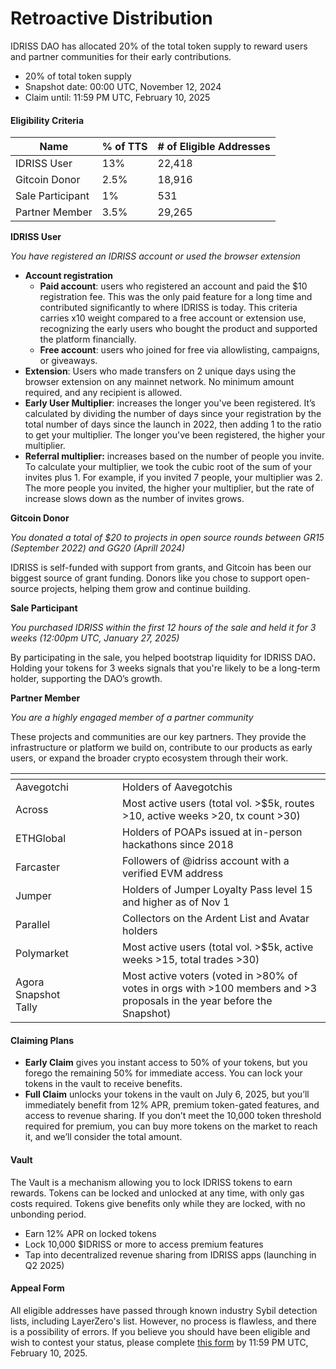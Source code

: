 # Retroactive Distribution

IDRISS DAO has allocated 20% of the total token supply to reward users and partner communities for their early contributions.

* 20% of total token supply
* Snapshot date: 00:00 UTC, November 12, 2024
* Claim until: 11:59 PM UTC, February 10, 2025

#### Eligibility Criteria

| Name	            | % of TTS | # of Eligible Addresses |
| ---------------- | -------- | ----------------------- |
| IDRISS User      | 13%      | 22,418                  |
| Gitcoin Donor    | 2.5%     | 18,916                  |
| Sale Participant | 1%       | 531                     |
| Partner Member   | 3.5%     | 29,265                  |

**IDRISS User**

_You have registered an IDRISS account or used the browser extension_

* **Account registration**
  * **Paid account**: users who registered an account and paid the $10 registration fee. This was the only paid feature for a long time and contributed significantly to where IDRISS is today. This criteria carries x10 weight compared to a free account or extension use, recognizing the early users who bought the product and supported the platform financially.
  * **Free account**: users who joined for free via allowlisting, campaigns, or giveaways.&#x20;
* **Extension**: Users who made transfers on 2 unique days using the browser extension on any mainnet network. No minimum amount required, and any recipient is allowed.
* **Early User Multiplier**: increases the longer you've been registered. It’s calculated by dividing the number of days since your registration by the total number of days since the launch in 2022, then adding 1 to the ratio to get your multiplier. The longer you've been registered, the higher your multiplier.
* **Referral multiplier:** increases based on the number of people you invite. To calculate your multiplier, we took the cubic root of the sum of your invites plus 1. For example, if you invited 7 people, your multiplier was 2. The more people you invited, the higher your multiplier, but the rate of increase slows down as the number of invites grows.

**Gitcoin Donor**

_You donated a total of $20 to projects in open source rounds between GR15 (September 2022) and GG20 (Aprill 2024)_

IDRISS is self-funded with support from grants, and Gitcoin has been our biggest source of grant funding. Donors like you chose to support open-source projects, helping them grow and continue building.

**Sale Participant**

_You purchased IDRISS within the first 12 hours of the sale and held it for 3 weeks (12:00pm UTC, January 27, 2025)_

By participating in the sale, you helped bootstrap liquidity for IDRISS DA&#x4F;**.** Holding your tokens for 3 weeks signals that you're likely to be a long-term holder, supporting the DAO’s growth.

**Partner Member**

_You are a highly engaged member of a partner community_

These projects and communities are our key partners. They provide the infrastructure or platform we build on, contribute to our products as early users, or expand the broader crypto ecosystem through their work.

<table><thead><tr><th width="155"></th><th></th></tr></thead><tbody><tr><td>Aavegotchi</td><td>Holders of Aavegotchis</td></tr><tr><td>Across</td><td>Most active users (total vol. >$5k, routes >10, active weeks >20, tx count >30)</td></tr><tr><td>ETHGlobal</td><td>Holders of POAPs issued at in-person hackathons since 2018</td></tr><tr><td>Farcaster</td><td>Followers of @idriss account with a verified EVM address</td></tr><tr><td>Jumper</td><td>Holders of Jumper Loyalty Pass level 15 and higher as of Nov 1</td></tr><tr><td>Parallel</td><td>Collectors on the Ardent List and Avatar holders</td></tr><tr><td>Polymarket</td><td>Most active users (total vol. >$5k, active weeks >15, total trades >30)</td></tr><tr><td>Agora<br>Snapshot<br>Tally</td><td>Most active voters (voted in >80% of votes in orgs with >100 members and >3 proposals in the year before the Snapshot)</td></tr></tbody></table>

#### Claiming Plans

* **Early Claim** gives you instant access to 50% of your tokens, but you forego the remaining 50% for immediate access. You can lock your tokens in the vault to receive benefits.
* **Full Claim** unlocks your tokens in the vault on July 6, 2025, but you’ll immediately benefit from 12% APR, premium token-gated features, and access to revenue sharing. If you don’t meet the 10,000 token threshold required for premium, you can buy more tokens on the market to reach it, and we’ll consider the total amount.

#### Vault

The Vault is a mechanism allowing you to lock IDRISS tokens to earn rewards. Tokens can be locked and unlocked at any time, with only gas costs required. Tokens give benefits only while they are locked, with no unbonding period.

* Earn 12% APR on locked tokens
* Lock 10,000 $IDRISS or more to access premium features
* Tap into decentralized revenue sharing from IDRISS apps (launching in Q2 2025)

#### Appeal Form

All eligible addresses have passed through known industry Sybil detection lists, including LayerZero's list. However, no process is flawless, and there is a possibility of errors. If you believe you should have been eligible and wish to contest your status, please complete [this form](https://docs.google.com/forms/d/e/1FAIpQLSe6mGvbtnCChQ23lt75qn6iZ0wBh3Wo18nK1vcY2huhNQu1tg/viewform?usp=dialog) by 11:59 PM UTC, February 10, 2025.
